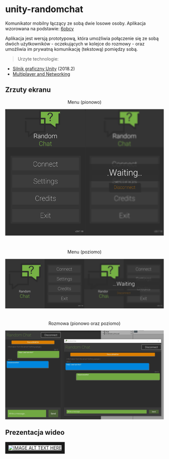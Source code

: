 # unity-randomchat
Komunikator mobilny łączący ze sobą dwie losowe osoby. Aplikacja wzorowana na podstawie: [6obcy](https://6obcy.org/)

Aplikacja jest wersją prototypową, która umożliwia połączenie się ze sobą dwóch użytkowników - oczekujących w kolejce do rozmowy - oraz umożliwia im prywatną komunikację (tekstową) pomiędzy sobą.

> Urzyte technologie:
- [Silnik graficzny Unity](https://unity3d.com/) (2018.2)
- [Multiplayer and Networking](https://docs.unity3d.com/Manual/UNet.html)

## Zrzuty ekranu
<p align='center'>Menu (pionowo)</p>
<img src='https://github.com/pawelbabiuch/unity-randomchat/blob/master/media/zdj1.jpg' alt='zdj pionowo'/>

#
<p align='center'>Menu (poziomo)</p>
<img align='center' src='https://github.com/pawelbabiuch/unity-randomchat/blob/master/media/zdj3.jpg' alt='zdj poziomo'/>

#
<p align='center'>Rozmowa (pionowo oraz poziomo)</p>
<img align='center' src='https://github.com/pawelbabiuch/unity-randomchat/blob/master/media/zdj2.jpg' alt='zdj rozmowa'/>

## Prezentacja wideo

<a align='center' href="http://www.youtube.com/watch?feature=player_embedded&v=aMc4NGFBnLA
" target="_blank"><img src="http://img.youtube.com/vi/aMc4NGFBnLA/0.jpg" 
alt="IMAGE ALT TEXT HERE" width="240" height="180" border="10" /></a>
